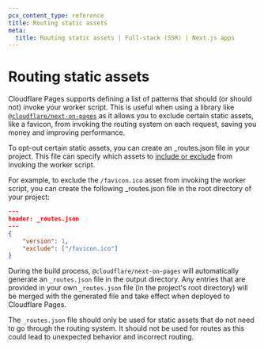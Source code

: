 ```yaml
---
pcx_content_type: reference
title: Routing static assets
meta:
  title: Routing static assets | Full-stack (SSR) | Next.js apps
---
```


# Routing static assets

Cloudflare Pages supports defining a list of patterns that should (or should not) invoke your worker script. This is useful when using a library like [`@cloudflare/next-on-pages`](https://github.com/cloudflare/next-on-pages) as it allows you to exclude certain static assets, like a favicon, from invoking the routing system on each request, saving you money and improving performance.

To opt-out certain static assets, you can create an _routes.json file in your project. This file can specify which assets to [include or exclude](/pages/functions/routing/#create-a-_routesjson-file) from invoking the worker script.

For example, to exclude the `/favicon.ico` asset from invoking the worker script, you can create the following _routes.json file in the root directory of your project:

```json
---
header: _routes.json
---
{
	"version": 1,
	"exclude": ["/favicon.ico"]
}
```

During the build process, `@cloudflare/next-on-pages` will automatically generate an `_routes.json` file in the output directory. Any entries that are provided in your own `_routes.json` file (in the project's root directory) will be merged with the generated file and take effect when deployed to Cloudflare Pages.

The `_routes.json` file should only be used for static assets that do not need to go through the routing system. It should not be used for routes as this could lead to unexpected behavior and incorrect routing.